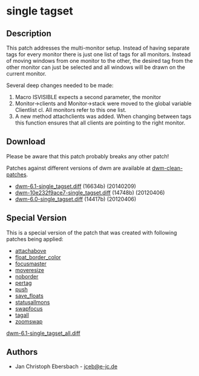 single tagset
=============

Description
-----------

This patch addresses the multi-monitor setup. Instead of having separate tags
for every monitor there is just one list of tags for all monitors. Instead of
moving windows from one monitor to the other, the desired tag from the
other monitor can just be selected and all windows will be drawn on the
current monitor.

Several deep changes needed to be made:
1. Macro ISVISIBLE expects a second parameter, the monitor
2. Monitor->clients and Monitor->stack were moved to the global variable
   Clientlist cl. All monitors refer to this one list.
3. A new method attachclients was added. When changing between tags this
   function ensures that all clients are pointing to the right monitor.

Download
--------
Please be aware that this patch probably breaks any other patch!

Patches against different versions of dwm are available at
[dwm-clean-patches](https://github.com/jceb/dwm-clean-patches).

 * [dwm-6.1-single_tagset.diff](dwm-6.1-single_tagset.diff) (16634b) (20140209)
 * [dwm-10e232f9ace7-single_tagset.diff](dwm-10e232f9ace7-single_tagset.diff) (14748b) (20120406)
 * [dwm-6.0-single_tagset.diff](dwm-6.0-single_tagset.diff) (14417b) (20120406)

Special Version
---------------
This is a special version of the patch that was created with following patches being applied:
 * [attachabove](attachabove)
 * [float_border_color](float_border_color)
 * [focusmaster](https://raw.github.com/jceb/dwm-patches/master/patches/focusmaster.patch)
 * [moveresize](moveresize)
 * [noborder](noborder)
 * [pertag](pertag)
 * [push](push)
 * [save_floats](save_floats)
 * [statusallmons](statusallmons)
 * [swapfocus](swapfocus)
 * [tagall](tagall)
 * [zoomswap](zoomswap)

[dwm-6.1-single_tagset_all.diff](https://raw.github.com/jceb/dwm-patches/master/patches/single_tagset_all.patch)

Authors
-------
 * Jan Christoph Ebersbach - <jceb@e-jc.de>
